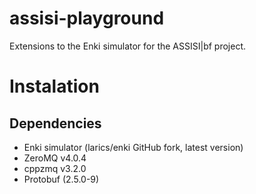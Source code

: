 assisi-playground
=================

Extensions to the Enki simulator for the ASSISI|bf project.

Instalation
===========

Dependencies
------------

- Enki simulator (larics/enki GitHub fork, latest version)
- ZeroMQ v4.0.4
- cppzmq v3.2.0
- Protobuf (2.5.0-9)

